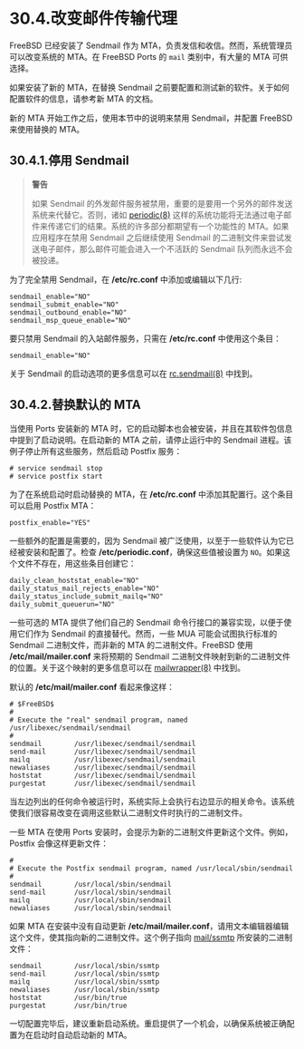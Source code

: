 # 30.4.改变邮件传输代理

FreeBSD 已经安装了 Sendmail 作为 MTA，负责发信和收信。然而，系统管理员可以改变系统的 MTA。在 FreeBSD Ports 的 `mail` 类别中，有大量的 MTA 可供选择。

如果安装了新的 MTA，在替换 Sendmail 之前要配置和测试新的软件。关于如何配置软件的信息，请参考新 MTA 的文档。

新的 MTA 开始工作之后，使用本节中的说明来禁用 Sendmail，并配置 FreeBSD 来使用替换的 MTA。

## 30.4.1.停用 Sendmail

> **警告**
>
> 如果 Sendmail 的外发邮件服务被禁用，重要的是要用一个另外的邮件发送系统来代替它。否则，诸如 [periodic(8)](https://www.freebsd.org/cgi/man.cgi?query=periodic\&sektion=8\&format=html) 这样的系统功能将无法通过电子邮件来传递它们的结果。系统的许多部分都期望有一个功能性的 MTA。如果应用程序在禁用 Sendmail 之后继续使用 Sendmail 的二进制文件来尝试发送电子邮件，那么邮件可能会进入一个不活跃的 Sendmail 队列而永远不会被投递。

为了完全禁用 Sendmail，在 **/etc/rc.conf** 中添加或编辑以下几行:

```
sendmail_enable="NO"
sendmail_submit_enable="NO"
sendmail_outbound_enable="NO"
sendmail_msp_queue_enable="NO"
```

要只禁用 Sendmail 的入站邮件服务，只需在 **/etc/rc.conf** 中使用这个条目：

```
sendmail_enable="NO"
```

关于 Sendmail 的启动选项的更多信息可以在 [rc.sendmail(8)](https://www.freebsd.org/cgi/man.cgi?query=rc.sendmail\&sektion=8\&format=html) 中找到。

## 30.4.2.替换默认的 MTA

当使用 Ports 安装新的 MTA 时，它的启动脚本也会被安装，并且在其软件包信息中提到了启动说明。在启动新的 MTA 之前，请停止运行中的 Sendmail 进程。该例子停止所有这些服务，然后启动 Postfix 服务：

```
# service sendmail stop
# service postfix start
```

为了在系统启动时启动替换的 MTA，在 **/etc/rc.conf** 中添加其配置行。这个条目可以启用 Postfix MTA：

```
postfix_enable="YES"
```

一些额外的配置是需要的，因为 Sendmail 被广泛使用，以至于一些软件认为它已经被安装和配置了。检查 **/etc/periodic.conf**，确保这些值被设置为 `NO`。如果这个文件不存在，用这些条目创建它：

```
daily_clean_hoststat_enable="NO"
daily_status_mail_rejects_enable="NO"
daily_status_include_submit_mailq="NO"
daily_submit_queuerun="NO"
```

一些可选的 MTA 提供了他们自己的 Sendmail 命令行接口的兼容实现，以便于使用它们作为 Sendmail 的直接替代。然而，一些 MUA 可能会试图执行标准的 Sendmail 二进制文件，而非新的 MTA 的二进制文件。FreeBSD 使用 **/etc/mail/mailer.conf** 来将预期的 Sendmail 二进制文件映射到新的二进制文件的位置。关于这个映射的更多信息可以在 [mailwrapper(8)](https://www.freebsd.org/cgi/man.cgi?query=mailwrapper\&sektion=8\&format=html) 中找到。

默认的 **/etc/mail/mailer.conf** 看起来像这样：

```
# $FreeBSD$
#
# Execute the "real" sendmail program, named /usr/libexec/sendmail/sendmail
#
sendmail        /usr/libexec/sendmail/sendmail
send-mail       /usr/libexec/sendmail/sendmail
mailq           /usr/libexec/sendmail/sendmail
newaliases      /usr/libexec/sendmail/sendmail
hoststat        /usr/libexec/sendmail/sendmail
purgestat       /usr/libexec/sendmail/sendmail
```

当左边列出的任何命令被运行时，系统实际上会执行右边显示的相关命令。该系统使我们很容易改变在调用这些默认二进制文件时执行的二进制文件。

一些 MTA 在使用 Ports 安装时，会提示为新的二进制文件更新这个文件。例如，Postfix 会像这样更新文件：

```
#
# Execute the Postfix sendmail program, named /usr/local/sbin/sendmail
#
sendmail        /usr/local/sbin/sendmail
send-mail       /usr/local/sbin/sendmail
mailq           /usr/local/sbin/sendmail
newaliases      /usr/local/sbin/sendmail
```

如果 MTA 在安装中没有自动更新 **/etc/mail/mailer.conf**，请用文本编辑器编辑这个文件，使其指向新的二进制文件。这个例子指向 [mail/ssmtp](https://cgit.freebsd.org/ports/tree/mail/ssmtp/pkg-descr) 所安装的二进制文件：

```
sendmail        /usr/local/sbin/ssmtp
send-mail       /usr/local/sbin/ssmtp
mailq           /usr/local/sbin/ssmtp
newaliases      /usr/local/sbin/ssmtp
hoststat        /usr/bin/true
purgestat       /usr/bin/true
```

一切配置完毕后，建议重新启动系统。重启提供了一个机会，以确保系统被正确配置为在启动时自动启动新的 MTA。
